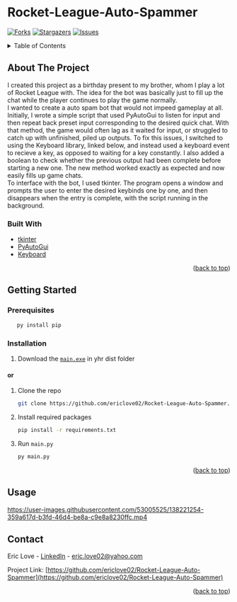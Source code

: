 <div id="top"></div>    

# Rocket-League-Auto-Spammer
[![Forks][forks-shield]][forks-url]
[![Stargazers][stars-shield]][stars-url]
[![Issues][issues-shield]][issues-url]
<!-- TABLE OF CONTENTS -->
<details>
  <summary>Table of Contents</summary>
  <ol>
    <li>
      <a href="#about-the-project">About The Project</a>
      <ul>
        <li><a href="#built-with">Built With</a></li>
      </ul>
    </li>
    <li>
      <a href="#getting-started">Getting Started</a>
      <ul>
        <li><a href="#prerequisites">Prerequisites</a></li>
        <li><a href="#installation">Installation</a></li>
      </ul>
    </li>
    <li><a href="#usage">Usage</a></li>
    <li><a href="#contact">Contact</a></li>
  </ol>
</details>

<!-- ABOUT THE PROJECT -->
## About The Project  
I created this project as a birthday present to my brother, whom I play a lot of Rocket League with. The idea for the bot was basically just to fill up the chat while the player continues to play the game normally.   
I wanted to create a auto spam bot that would not impeed gameplay at all. Initially, I wrote a simple script that used PyAutoGui to listen for input and then repeat back preset input corresponding to the desired quick chat. With that method, the game would often lag as it waited for input, or struggled to catch up with unfinished, piled up outputs. To fix this issues, I switched to using the Keyboard library, linked below, and instead used a keyboard event to recieve a key, as opposed to waiting for a key constantly. I also added a boolean to check whether the previous output had been complete before starting a new one. The new method worked exactly as expected and now easily fills up game chats.    
To interface with the bot, I used tkinter. The program opens a window and prompts the user to enter the desired keybinds one by one, and then disappears when the entry is complete, with the script running in the background.

### Built With
* [tkinter](https://docs.python.org/3/library/tkinter.html)
* [PyAutoGui](https://pyautogui.readthedocs.io/en/latest/#)
* [Keyboard](https://github.com/boppreh/keyboard)

<p align="right">(<a href="#top">back to top</a>)</p>

<!-- GETTING STARTED -->
## Getting Started

### Prerequisites

```sh
   py install pip
   ```
### Installation
1. Download the [`main.exe`](https://github.com/ericlove02/Rocket-League-Auto-Spammer/tree/main/dist/main.exe) in yhr dist folder
#### or
1. Clone the repo
   ```sh
   git clone https://github.com/ericlove02/Rocket-League-Auto-Spammer.git
   ```
2. Install required packages
   ```sh
   pip install -r requirements.txt
   ```
3. Run `main.py`
   ```sh
   py main.py
   ```

<p align="right">(<a href="#top">back to top</a>)</p>

<!-- USAGE EXAMPLES -->
## Usage

https://user-images.githubusercontent.com/53005525/138221254-359a617d-b3fd-46d4-be8a-c9e8a8230ffc.mp4

<!-- CONTACT -->
## Contact

Eric Love - [LinkedIn](https://www.linkedin.com/in/ericlove02) - [eric.love02@yahoo.com](mailto:eric.love02@yahoo.com)

Project Link: [https://github.com/ericlove02/Rocket-League-Auto-Spammer](https://github.com/ericlove02/Rocket-League-Auto-Spammer)

<p align="right">(<a href="#top">back to top</a>)</p>

<!-- MARKDOWN LINKS & IMAGES -->
<!-- https://www.markdownguide.org/basic-syntax/#reference-style-links -->
[forks-shield]: https://img.shields.io/github/forks/ericlove02/Rocket-League-Auto-Spammer.svg?style=for-the-badge
[forks-url]: https://github.com/ericlove02/Rocket-League-Auto-Spammert/network/members
[stars-shield]: https://img.shields.io/github/stars/ericlove02/Rocket-League-Auto-Spammer.svg?style=for-the-badge
[stars-url]: https://github.com/ericlove02/Rocket-League-Auto-Spammer/stargazers
[issues-shield]: https://img.shields.io/github/issues/ericlove02/Rocket-League-Auto-Spammer.svg?style=for-the-badge
[issues-url]: https://github.com/ericlove02/Rocket-League-Auto-Spammer/issues
